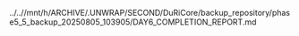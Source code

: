 ../..//mnt/h/ARCHIVE/.UNWRAP/SECOND/DuRiCore/backup_repository/phase5_5_backup_20250805_103905/DAY6_COMPLETION_REPORT.md